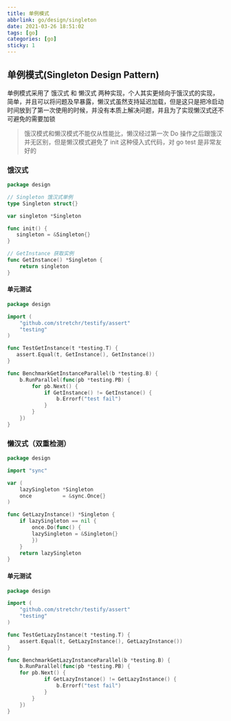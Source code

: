 ```yaml
---
title: 单例模式
abbrlink: go/design/singleton
date: 2021-03-26 18:51:02
tags: [go]
categories: [go]
sticky: 1
---
```



## 单例模式(Singleton Design Pattern)

单例模式采用了 饿汉式 和 懒汉式 两种实现，个人其实更倾向于饿汉式的实现，简单，并且可以将问题及早暴露，懒汉式虽然支持延迟加载，但是这只是把冷启动时间放到了第一次使用的时候，并没有本质上解决问题，并且为了实现懒汉式还不可避免的需要加锁
<!--more-->

> 饿汉模式和懒汉模式不能仅从性能比，懒汉经过第一次 Do 操作之后跟饿汉并无区别，但是懒汉模式避免了 init 这种侵入式代码，对 go test 是非常友好的

### 饿汉式

```go
package design

// Singleton 饿汉式单例
type Singleton struct{}

var singleton *Singleton

func init() {
   singleton = &Singleton{}
}

// GetInstance 获取实例
func GetInstance() *Singleton {
    return singleton
}  
```

#### 单元测试

```go
package design

import (
    "github.com/stretchr/testify/assert"
    "testing"
)

func TestGetInstance(t *testing.T) {
   assert.Equal(t, GetInstance(), GetInstance())
}

func BenchmarkGetInstanceParallel(b *testing.B) {
    b.RunParallel(func(pb *testing.PB) {
        for pb.Next() {
            if GetInstance() != GetInstance() {
                b.Errorf("test fail")
            }
        }
    })
}
```

### 懒汉式（双重检测）

```go
package design

import "sync"

var (
    lazySingleton *Singleton
    once          = &sync.Once{}
)

func GetLazyInstance() *Singleton {
    if lazySingleton == nil {
        once.Do(func() {
        lazySingleton = &Singleton{}
        })
    }
    return lazySingleton
}
```

#### 单元测试

```go
package design

import (
    "github.com/stretchr/testify/assert"
    "testing"
)

func TestGetLazyInstance(t *testing.T) {
    assert.Equal(t, GetLazyInstance(), GetLazyInstance())
}

func BenchmarkGetLazyInstanceParallel(b *testing.B) {
    b.RunParallel(func(pb *testing.PB) {
    for pb.Next() {
            if GetLazyInstance() != GetLazyInstance() {
                b.Errorf("test fail")
            }
        }
    })
}
```

